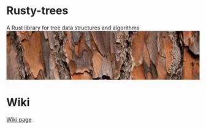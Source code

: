 # Rusty-trees
A Rust library for tree data structures and algorithms
![alt text](https://github.com/izzys/Rusty-trees/blob/master/rusty-tree.jpg)

# Wiki
[Wiki page](https://github.com/izzys/Rusty-trees/wiki)


